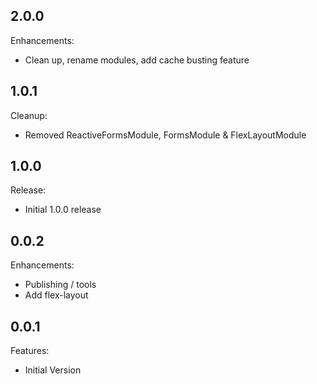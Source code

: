 ## 2.0.0

Enhancements:

* Clean up, rename modules, add cache busting feature

## 1.0.1

Cleanup:

* Removed ReactiveFormsModule, FormsModule & FlexLayoutModule

## 1.0.0

Release:

* Initial 1.0.0 release

## 0.0.2

Enhancements:

* Publishing / tools
* Add flex-layout

## 0.0.1

Features:

* Initial Version
